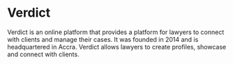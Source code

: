 # Verdict

Verdict is an online platform that provides a platform for lawyers to connect with clients and manage their cases. It was founded in 2014 and is headquartered in Accra. Verdict allows lawyers to create profiles, showcase and connect with clients.